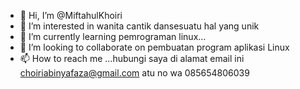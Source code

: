 - 👋 Hi, I’m @MiftahulKhoiri
- 👀 I’m interested in wanita cantik dansesuatu hal yang unik
- 🌱 I’m currently learning pemrograman linux...
- 💞️ I’m looking to collaborate on pembuatan program aplikasi Linux 
- 📫 How to reach me ...hubungi saya di alamat email ini choiriabinyafaza@gmail.com atu no wa 085654806039

<!---
MiftahulKhoiri/MiftahulKhoiri is a ✨ special ✨ repository because its `README.md` (this file) appears on your GitHub profile.
You can click the Preview link to take a look at your changes.
--->
